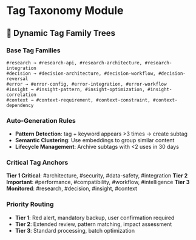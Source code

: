 # Tag Taxonomy Module

## 🌳 Dynamic Tag Family Trees

### Base Tag Families
```
#research → #research-api, #research-architecture, #research-integration
#decision → #decision-architecture, #decision-workflow, #decision-reversal  
#error → #error-config, #error-integration, #error-workflow
#insight → #insight-pattern, #insight-optimization, #insight-correlation
#context → #context-requirement, #context-constraint, #context-dependency
```

### Auto-Generation Rules
- **Pattern Detection**: tag + keyword appears >3 times → create subtag
- **Semantic Clustering**: Use embeddings to group similar content
- **Lifecycle Management**: Archive subtags with <2 uses in 30 days

### Critical Tag Anchors
**Tier 1 Critical**: #architecture, #security, #data-safety, #integration
**Tier 2 Important**: #performance, #compatibility, #workflow, #intelligence
**Tier 3 Monitored**: #research, #decision, #insight, #context

### Priority Routing
- **Tier 1**: Red alert, mandatory backup, user confirmation required
- **Tier 2**: Extended review, pattern matching, impact assessment
- **Tier 3**: Standard processing, batch optimization